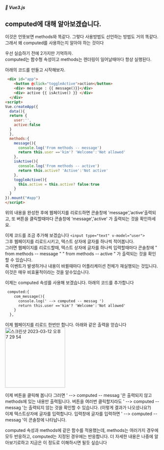 ##### 🌵 Vue3.js

## computed에 대해 알아보겠습니다.
이것은 언뜻보면 methods와 똑같다. 그렇다 사용방법도 선언하는 방법도 거의 똑같다. 그래서 왜 computed를 사용하는지 알아야 하는 것이다

우선 실습하기 전에 2가지만 기억하자.   
computed는 함수형 속성이고 
methods는 렌더링이 일어날때마다 항상 실행된다.

아래의 코드를 만들고 시작해보자.   
``` html
 <div id="app">
    <button @click="toggleActive">action</button>
    <div> message : {{ message()}}</div>
    <div> active {{ isActive() }} </div>
  </div>
<script>
Vue.createApp({
  data(){
  return { 
    user:'',
    active:false
  }
  },
  methods:{ 
    message(){
      console.log('From methods -- message')
      return this.user =='kim'? 'Welcome':'Not allowed'
    },
    isActive(){
      console.log('From methods -- active')
      return this.active? 'Active':'Not active'
    },
    toggleActive(){
      this.active = this.active? false:true
    }
  }
}).mount("#app")
</script>
```

위의 내용을 완성한 후에 웹페이지를 리로드하면 콘솔창에 'message','active'출력되고, 또 버튼을 클릭할때마다 콘솔창에 'message','active' 가 출력되는 것을 확인하세요. 

이제 코드를 조금 추가해 보겠습니다 
``` <input type="text" v-model="user"> ```  
그후  웹페이지를 리로드시키고, 텍스트 상자에 글자를 하나씩 적어봅니다.  
그러면 웹페이지를 리로드할때, 텍스트 상자에 글자를 하나씩 입력할때마다 콘솔창에 
" from methods -- message " 
" from methods -- active " 가 출력되는 것을 확인할 수 있습니다.  
즉 이벤트가 발생하거나 내용이 바뀔때마다 어플리케이션 전체가 재실행되는 것입니다. 이것은 매우 비효율적이라는 것을 알수있습니다.  
 
이제는 computed 속성를 사용해 보겠습니다.  아래의 코드를 추가합니다 

``` html
 computed:{
    com_message(){
      console.log(' --> computed -- messag ')
      return this.user =='kim'? 'Welcome':'Not allowed'
    }
  },
```   
이제 웹페이지를 리로드 한번만  합니다. 아래와 같은 출력을 얻습니다   
<img width="196" alt="스크린샷 2023-03-12 오후 7 29 54" src="https://user-images.githubusercontent.com/48478079/224538910-6d378d3e-0445-45bc-a6dd-d6223160fa90.png">

이제 버튼을 클릭해 봅니다 그러면 ' --> computed -- messag '은 출력되지 않고 methods에 있는 내용만 출력됩니다. 버튼을 여러번 클릭할지라도 ' --> computed -- messag '는 출력되지 않는 것을 확인할 수 있습니다.  (이렇게 결과가 나오셨나요?)  
이제 텍스트상자에 글자를 입력합니다. 입력창에 글자를 입력하면 ' --> computed -- messag '이 콘솔창에 나타납니다.

computed 속성과 methods에 같은 함수를 적용했는데, methods는 여러가지 경우에 모두 반응하고, computed는 지정된 경우에는 반응합니다.
더 자세한 내용은 나중에 알아보기로하고 지금은 이 정도로 이해하시면 될듯 싶습니다

